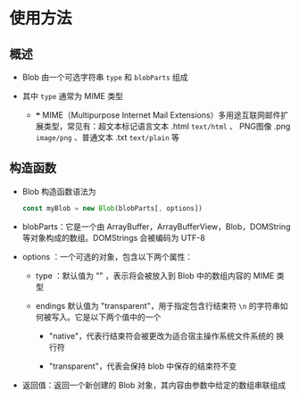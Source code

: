 # 使用方法

## 概述

+ Blob  由一个可选字符串  `type` 和 `blobParts` 组成

+ 其中 `type` 通常为 MIME 类型

  + ❝ MIME（Multipurpose Internet Mail Extensions）多用途互联网邮件扩展类型，常见有：超文本标记语言文本 .html `text/html`  、 PNG图像 .png `image/png` 、普通文本 .txt `text/plain` 等

## 构造函数

+ Blob 构造函数语法为

  ```js
  const myBlob = new Blob(blobParts[, options])
  ```

+ blobParts：它是一个由 ArrayBuffer，ArrayBufferView，Blob，DOMString 等对象构成的数组。DOMStrings 会被编码为 UTF-8

+ options  ：一个可选的对象，包含以下两个属性：

  + type ：默认值为 ""  ，表示将会被放入到 Blob 中的数组内容的 MIME 类型

  + endings 默认值为 "transparent"，用于指定包含行结束符 `\n`  的字符串如何被写入。它是以下两个值中的一个

    + "native"，代表行结束符会被更改为适合宿主操作系统文件系统的 换行符

    + "transparent"，代表会保持 blob 中保存的结束符不变

+ 返回值：返回一个新创建的 Blob 对象，其内容由参数中给定的数组串联组成
